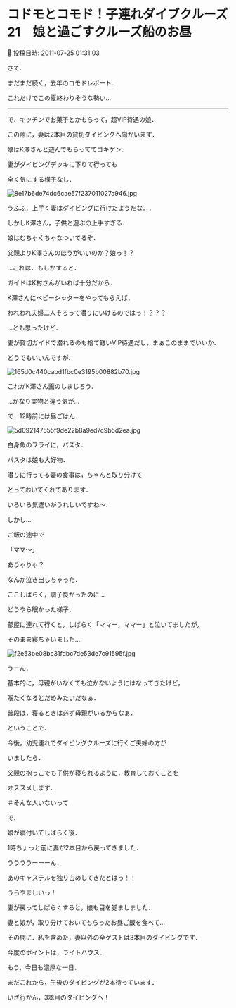 # コドモとコモド！子連れダイブクルーズ21　娘と過ごすクルーズ船のお昼

📅 投稿日時: 2011-07-25 01:31:03

さて．


まだまだ続く，去年のコモドレポート．


これだけでこの夏終わりそうな勢い…


----


で．キッチンでお菓子とかもらって，超VIP待遇の娘．


この隙に，妻は2本目の貸切ダイビングへ向かいます．





娘はK澤さんと遊んでもらっててゴキゲン．


妻がダイビングデッキに下りて行っても


全く気にする様子なし．




![8e17b6de74dc6cae57f237011027a946.jpg](images/8e17b6de74dc6cae57f237011027a946.jpg)




うふふ．上手く妻はダイビングに行けたようだな．．．





しかしK澤さん，子供と遊ぶの上手すぎる．


娘はむちゃくちゃなついてるぞ．


父親よりK澤さんのほうがいいのか？娘っ！？





…これは．もしかすると．


ガイドはK村さんがいれば十分だから．


K澤さんにベビーシッターをやってもらえば，


われわれ夫婦二人そろって潜りにいけるのではっ！？？？


…とも思ったけど．


妻が貸切ガイドで潜れるのも捨て難いVIP待遇だし，まぁこのままでいいか．





どうでもいいんですが．




![165d0c440cabd1fbc0e3195b00882b70.jpg](images/165d0c440cabd1fbc0e3195b00882b70.jpg)




これがK澤さん画のしまじろう．


…かなり実物と違う気が…





で．12時前には昼ごはん．




![5d092147555f9de22b8a9ed7c9b5d2ea.jpg](images/5d092147555f9de22b8a9ed7c9b5d2ea.jpg)




白身魚のフライに，パスタ．


パスタは娘も大好物．





潜りに行ってる妻の食事は，ちゃんと取り分けて


とっておいてくれてあります．


いろいろ気遣いがうれしいですね～．





しかし…


ご飯の途中で


「ママ～」


ありゃりゃ？


なんか泣き出しちゃった．


ここしばらく，調子良かったのに…





どうやら眠かった様子．


部屋に連れて行くと，しばらく「ママー，ママー」と泣いてましたが，


そのまま寝ちゃいました…




![f2e53be08bc31fdbc7de53de7c91595f.jpg](images/f2e53be08bc31fdbc7de53de7c91595f.jpg)







うーん．


基本的に，母親がいなくても泣かないようにはなってきたけど，


眠たくなるとだめみたいだなぁ．


普段は，寝るときは必ず母親がいるからなぁ．





ということで．


今後，幼児連れでダイビングクルーズに行くご夫婦の方が


いましたら．


父親の抱っこでも子供が寝られるように，教育しておくことを


オススメします．


＃そんな人いないって





で．


娘が寝付いてしばらく後．


1時ちょっと前に妻が2本目から戻ってきました．





ううううーーーん．


あのキャステルを独り占めしてきたとはっ！！


うらやましいっ！





妻が戻ってしばらくすると，娘も目を覚ましました．


妻と娘が，取り分けておいてもらったお昼ご飯を食べて…





その間に．私を含めた，妻以外の全ゲストは3本目のダイビングです．


今度のポイントは，ライトハウス．





もう，今日も濃厚な一日．


まだこれから，午後のダイビングが2本待っています．





いざ行かん，3本目のダイビングへ！
